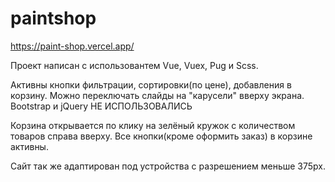 # paintshop

https://paint-shop.vercel.app/

Проект написан с использовантем  Vue, Vuex, Pug и Scss. 

Активны кнопки фильтрации, сортировки(по цене), добавления в корзину. Можно переключать слайды на "карусели" вверху экрана. Bootstrap и jQuery
НЕ ИСПОЛЬЗОВАЛИСЬ

Корзина открывается по клику на зелёный кружок с количеством товаров справа вверху. Все кнопки(кроме оформить заказ) в корзине активны.

Сайт так же адаптирован под устройства с разрешением меньше 375px.
